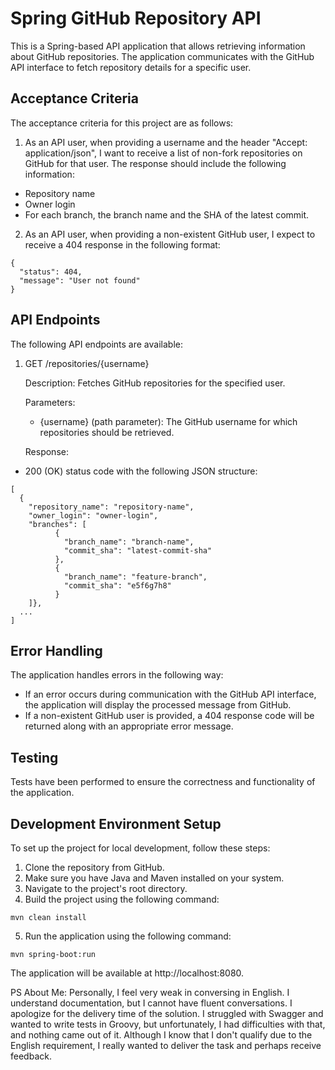 # Spring GitHub Repository API
This is a Spring-based API application that allows retrieving information about GitHub repositories. The application communicates with the GitHub API interface to fetch repository details for a specific user.

## Acceptance Criteria
The acceptance criteria for this project are as follows:

1. As an API user, when providing a username and the header "Accept: application/json", I want to receive a list of non-fork repositories on GitHub for that user. The response should include the following information:

* Repository name
* Owner login
* For each branch, the branch name and the SHA of the latest commit.
2. As an API user, when providing a non-existent GitHub user, I expect to receive a 404 response in the following format:

```shell
{
  "status": 404,
  "message": "User not found"
}
```

## API Endpoints
The following API endpoints are available:

1. GET /repositories/{username} 

   Description: Fetches GitHub repositories for the specified user.

   Parameters:

   * {username} (path parameter): The GitHub username for which repositories should be retrieved.

   Response:

* 200 (OK) status code with the following JSON structure:
```shell
[
  {
    "repository_name": "repository-name",
    "owner_login": "owner-login",
    "branches": [
          {
            "branch_name": "branch-name",
            "commit_sha": "latest-commit-sha"
          },
          {
            "branch_name": "feature-branch",
            "commit_sha": "e5f6g7h8"
          }
    ]},
  ...
]
```
## Error Handling
The application handles errors in the following way:

* If an error occurs during communication with the GitHub API interface, the application will display the processed message from GitHub.
* If a non-existent GitHub user is provided, a 404 response code will be returned along with an appropriate error message.

## Testing
Tests have been performed to ensure the correctness and functionality of the application.

## Development Environment Setup
To set up the project for local development, follow these steps:

1. Clone the repository from GitHub.
2. Make sure you have Java and Maven installed on your system.
3. Navigate to the project's root directory.
4. Build the project using the following command:
```shell
mvn clean install
```
5. Run the application using the following command:
```shell
mvn spring-boot:run
```
The application will be available at http://localhost:8080.

PS About Me:
Personally, I feel very weak in conversing in English. I understand documentation, but I cannot have fluent conversations. I apologize for the delivery time of the solution. I struggled with Swagger and wanted to write tests in Groovy, but unfortunately, I had difficulties with that, and nothing came out of it. Although I know that I don't qualify due to the English requirement, I really wanted to deliver the task and perhaps receive feedback.